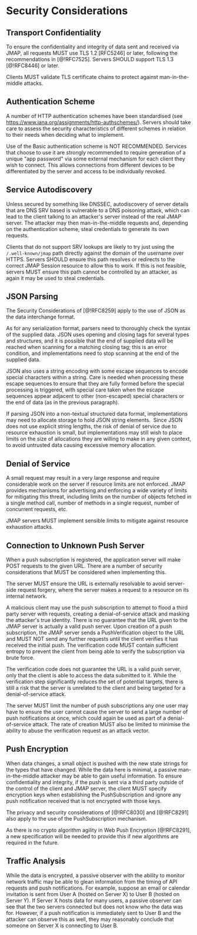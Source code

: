 # Security Considerations

## Transport Confidentiality

To ensure the confidentiality and integrity of data sent and received via JMAP, all requests MUST use TLS 1.2 [RFC5246] or later, following the recommendations in [@!RFC7525]. Servers SHOULD support TLS 1.3 [@!RFC8446] or later.

Clients MUST validate TLS certificate chains to protect against man-in-the-middle attacks.

## Authentication Scheme

A number of HTTP authentication schemes have been standardised (see https://www.iana.org/assignments/http-authschemes/). Servers should take care to assess the security characteristics of different schemes in relation to their needs when deciding what to implement.

Use of the Basic authentication scheme is NOT RECOMMENDED. Services that choose to use it are strongly recommended to require generation of a unique "app password" via some external mechanism for each client they wish to connect. This allows connections from different devices to be differentiated by the server and access to be individually revoked.

## Service Autodiscovery

Unless secured by something like DNSSEC, autodiscovery of server
details that are DNS SRV based is vulnerable to a DNS poisoning attack, which can lead to the client talking to an attacker's server instead of the real JMAP server. The attacker may then man-in-the-middle requests and, depending on the authentication scheme, steal credentials to generate its own requests.

Clients that do not support SRV lookups are likely to try just using the `/.well-known/jmap` path directly against the domain of the username over HTTPS. Servers SHOULD ensure this path resolves or redirects to the correct JMAP Session resource to allow this to work. If this is not feasible, servers MUST ensure this path cannot be controlled by an attacker, as again it may be used to steal credentials.

## JSON Parsing

The Security Considerations of [@!RFC8259] apply to the use of JSON as the data interchange format.

As for any serialization format, parsers need to thoroughly check the
syntax of the supplied data. JSON uses opening and closing tags for
several types and structures, and it is possible that the end of supplied
data will be reached when scanning for a matching closing tag; this is an
error condition, and implementations need to stop scanning at the end of the
supplied data.

JSON also uses a string encoding with some escape sequences to encode
special characters within a string. Care is needed when processing these
escape sequences to ensure that they are fully formed before
the special processing is triggered, with special care taken when the
escape sequences appear adjacent to other (non-escaped) special characters
or the end of data (as in the previous paragraph).

If parsing JSON into a non-textual structured data format, implementations
may need to allocate storage to hold JSON string elements.  Since JSON
does not use explicit string lengths, the risk of denial of service due to
resource exhaustion is small, but implementations may still wish to place
limits on the size of allocations they are willing to make in any given
context, to avoid untrusted data causing excessive memory allocation.

## Denial of Service

A small request may result in a very large response and require considerable
work on the server if resource limits are not enforced. JMAP provides mechanisms for advertising and enforcing a wide variety of limits for mitigating this threat, including limits on the number of objects fetched in a single method call, number of methods in a single request, number of concurrent requests, etc.

JMAP servers MUST implement sensible limits to mitigate against resource exhaustion attacks.

## Connection to Unknown Push Server

When a push subscription is registered, the application server will make POST requests to the given URL. There are a number of security considerations that MUST be considered when implementing this.

The server MUST ensure the URL is externally resolvable to avoid server-side request forgery, where the server makes a request to a resource on its internal network.

A malicious client may use the push subscription to attempt to flood a third party server with requests, creating a denial-of-service attack and masking the attacker's true identity. There is no guarantee that the URL given to the JMAP server is actually a valid push server. Upon creation of a push subscription, the JMAP server sends a PushVerification object to the URL and MUST NOT send any further requests until the client verifies it has received the initial push. The verification code MUST contain sufficient entropy to prevent the client from being able to verify the subscription via brute force.

The verification code does not guarantee the URL is a valid push server, only
that the client is able to access the data submitted to it. While the
verification step significantly reduces the set of potential targets, there is
still a risk that the server is unrelated to the client and being targeted for
a denial-of-service attack.

The server MUST limit the number of push subscriptions any one user may have to ensure the user cannot cause the server to send a large number of push notifications at once, which could again be used as part of a denial-of-service attack. The rate of creation MUST also be limited to minimise the ability to abuse the verification request as an attack vector.

## Push Encryption

When data changes, a small object is pushed with the new state strings for the types that have changed. While the data here is minimal, a passive man-in-the-middle attacker may be able to gain useful information. To ensure confidentiality and integrity, if the push is sent via a third party outside of the control of the client and JMAP server, the client MUST specify encryption keys when establishing the PushSubscription and ignore any push notification received that is not encrypted with those keys.

The privacy and security considerations of [@!RFC8030] and [@!RFC8291] also apply to the use of the PushSubscription mechanism.

As there is no crypto algorithm agility in Web Push Encryption [@!RFC8291], a new specification will be needed to provide this if new algorithms are required in the future.

## Traffic Analysis

While the data is encrypted, a passive observer with the ability to monitor network traffic may be able to glean information from the timing of API requests and push notifications. For example, suppose an email or calendar invitation is sent from User A (hosted on Server X) to User B (hosted on Server Y). If Server X hosts data for many users, a passive observer can see that the two servers connected but does not know who the data was for. However, if a push notification is immediately sent to User B and the attacker can observe this as well, they may reasonably conclude that someone on Server X is connecting to User B.
